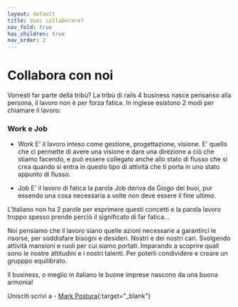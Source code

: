 ```yaml
---
layout: default
title: Vuoi collaborare?
nav_fold: true 
has_children: true
nav_order: 2
---
```


# Collabora con noi

Vorresti far parte della tribù? La tribù di rails 4 business nasce pensanso alla persona, il lavoro non è per forza fatica. 
In inglese esistono 2 modi per chiamare il lavoro:

### Work e Job

- Work 
E' il lavoro inteso come gestione, progettazione, visione. E' quello che ci permette di avere una visione e dare una direzione a ciò che stiamo facendo, e può essere collegato anche allo stato di flusso che si crea quando si entra in questo tipo di attività che ti porta in uno stato appunto di flusso.

- Job 
E' il lavoro di fatica la parola Job deriva da Giogo dei buoi, pur essendo una cosa necessaria a volte non deve essere il fine ultimo.

L'Italiano non ha 2 parole per esprimere questi concetti e la parola lavoro troppo spesso prende perciò il significato di far fatica... 

Noi pensiamo che il lavoro siano quelle azioni necessarie a garantirci le risorse, per soddisfare bisogni e desideri. Nostri e dei nostri cari.
Svolgendo attività mansioni e ruoli per cui siamo portati. 
Imparando a scoprire quali sono le nostre attitudini e i nostri talenti.
Per poterli condividere e creare un grupppo equilibrato.

Il business, o meglio in italiano le buone imprese nascono da una buona armonia!


Unisciti scrivi a - [Mark Postura](https://www.instagram.com/markpostura){:target="_blank"} 